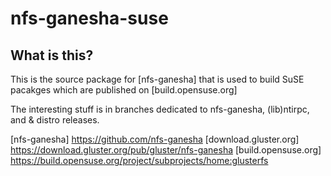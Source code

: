 nfs-ganesha-suse
================

What is this?
---------------

This is the source package for [nfs-ganesha] that is used to build 
SuSE pacakges which are published on [build.opensuse.org]

The interesting stuff is in branches dedicated to nfs-ganesha, (lib)ntirpc,
and & distro releases.

[nfs-ganesha] https://github.com/nfs-ganesha
[download.gluster.org] https://download.gluster.org/pub/gluster/nfs-ganesha
[build.opensuse.org] https://build.opensuse.org/project/subprojects/home:glusterfs
